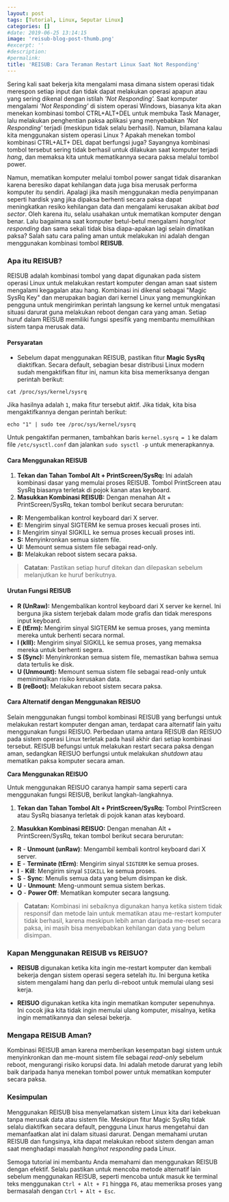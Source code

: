 ```yaml
---
layout: post
tags: [Tutorial, Linux, Seputar Linux]
categories: []
#date: 2019-06-25 13:14:15
image: 'reisub-blog-post-thumb.png'
#excerpt: ''
#description:
#permalink:
title: 'REISUB: Cara Teraman Restart Linux Saat Not Responding'
---
```



Sering kali saat bekerja kita mengalami masa dimana sistem operasi tidak merespon setiap input dan tidak dapat melakukan operasi apapun atau yang sering dikenal dengan istilah _'Not Responding'._ Saat komputer mengalami *'Not Responding'* di sistem operasi Windows, biasanya kita akan menekan kombinasi tombol CTRL+ALT+DEL untuk membuka Task Manager, lalu melakukan penghentian paksa aplikasi yang menyebabkan *'Not Responding'* terjadi (meskipun tidak selalu berhasil). Namun, bilamana kalau kita menggunakan sistem operasi Linux ? Apakah menekan tombol kombinasi CTRL+ALT+ DEL dapat berfungsi juga? Sayangnya kombinasi tombol tersebut sering tidak berhasil untuk dilakukan saat komputer terjadi *hang*, dan memaksa kita untuk mematikannya secara paksa melalui tombol power.

Namun, mematikan komputer melalui tombol power sangat tidak disarankan karena beresiko dapat kehilangan data juga bisa merusak performa komputer itu sendiri. Apalagi jika masih menggunakan media penyimpanan seperti hardisk yang jika dipaksa berhenti secara paksa dapat meningkatkan resiko kehilangan data dan mengalami kerusakan akibat *bad sector*. Oleh karena itu, selalu usahakan untuk mematikan komputer dengan benar. Lalu bagaimana saat komputer betul-betul mengalami *hang/not responding* dan sama sekali tidak bisa diapa-apakan lagi selain dimatikan paksa? Salah satu cara paling aman untuk melakukan ini adalah dengan menggunakan kombinasi tombol **REISUB**.

### Apa itu REISUB?

REISUB adalah kombinasi tombol yang dapat digunakan pada sistem operasi Linux untuk melakukan restart komputer dengan aman saat sistem mengalami kegagalan atau hang. Kombinasi ini dikenal sebagai "Magic SysRq Key" dan merupakan bagian dari kernel Linux yang memungkinkan pengguna untuk mengirimkan perintah langsung ke kernel untuk mengatasi situasi darurat guna melakukan reboot dengan cara yang aman. Setiap huruf dalam REISUB memiliki fungsi spesifik yang membantu memulihkan sistem tanpa merusak data.

#### Persyaratan

- Sebelum dapat menggunakan REISUB, pastikan fitur **Magic SysRq** diaktifkan. Secara default, sebagian besar distribusi Linux modern sudah mengaktifkan fitur ini, namun kita bisa memeriksanya dengan perintah berikut:
  

```cat
cat /proc/sys/kernel/sysrq
```

Jika hasilnya adalah `1`, maka fitur tersebut aktif. Jika tidak, kita bisa mengaktifkannya dengan perintah berikut:

```echo
echo "1" | sudo tee /proc/sys/kernel/sysrq
```

Untuk pengaktifan permanen, tambahkan baris `kernel.sysrq = 1` ke dalam file `/etc/sysctl.conf` dan jalankan `sudo sysctl -p` untuk menerapkannya.

#### Cara Menggunakan REISUB

1. **Tekan dan Tahan Tombol Alt + PrintScreen/SysRq:** Ini adalah kombinasi dasar yang memulai proses REISUB. Tombol PrintScreen atau SysRq biasanya terletak di pojok kanan atas keyboard.
2. **Masukkan Kombinasi REISUB:** Dengan menahan Alt + PrintScreen/SysRq, tekan tombol berikut secara berurutan:
  
  - **R:** Mengembalikan kontrol keyboard dari X server.
  - **E:** Mengirim sinyal SIGTERM ke semua proses kecuali proses inti.
  - **I:** Mengirim sinyal SIGKILL ke semua proses kecuali proses inti.
  - **S:** Menyinkronkan semua sistem file.
  - **U:** Memount semua sistem file sebagai read-only.
  - **B:** Melakukan reboot sistem secara paksa.
  
  > **Catatan**: Pastikan setiap huruf ditekan dan dilepaskan sebelum melanjutkan ke huruf berikutnya.
  
  
#### Urutan Fungsi REISUB
  
  - **R (UnRaw):** Mengembalikan kontrol keyboard dari X server ke kernel. Ini berguna jika sistem terjebak dalam mode grafis dan tidak merespons input keyboard.
  - **E (tErm):** Mengirim sinyal SIGTERM ke semua proses, yang meminta mereka untuk berhenti secara normal.
  - **I (kIll):** Mengirim sinyal SIGKILL ke semua proses, yang memaksa mereka untuk berhenti segera.
  - **S (Sync):** Menyinkronkan semua sistem file, memastikan bahwa semua data tertulis ke disk.
  - **U (Unmount):** Memount semua sistem file sebagai read-only untuk meminimalkan risiko kerusakan data.
  - **B (reBoot):** Melakukan reboot sistem secara paksa.

#### Cara Alternatif dengan Menggunakan REISUO

Selain menggunakan fungsi tombol kombinasi REISUB yang berfungsi untuk melakukan restart komputer dengan aman, terdapat cara alternatif lain yaitu menggunakan fungsi REISUO. Perbedaan utama antara REISUB dan REISUO pada sistem operasi Linux terletak pada hasil akhir dari setiap kombinasi tersebut. REISUB befungsi untuk melakukan restart secara paksa dengan aman, sedangkan REISUO berfungsi untuk melakukan *shutdown* atau mematikan paksa komputer secara aman.

**Cara Menggunakan REISUO**

Untuk menggunakan REISUO caranya hampir sama seperti cara menggunakan fungsi REISUB, berikut langkah-langkahnya.

1. **Tekan dan Tahan Tombol Alt + PrintScreen/SysRq:** Tombol PrintScreen atau SysRq biasanya terletak di pojok kanan atas keyboard.
  
2. **Masukkan Kombinasi REISUO:** Dengan menahan Alt + PrintScreen/SysRq, tekan tombol berikut secara berurutan:
  
  - **R** - **Unmount (unRaw)**: Mengambil kembali kontrol keyboard dari X server.
  - **E** - **Terminate (tErm)**: Mengirim sinyal `SIGTERM` ke semua proses.
  - **I** - **Kill**: Mengirim sinyal `SIGKILL` ke semua proses.
  - **S** - **Sync**: Menulis semua data yang belum disimpan ke disk.
  - **U** - **Unmount**: Meng-unmount semua sistem berkas.
  - **O** - **Power Off**: Mematikan komputer secara langsung.
  
  > **Catatan:** Kombinasi ini sebaiknya digunakan hanya ketika sistem tidak responsif dan metode lain untuk mematikan atau me-restart komputer tidak berhasil, karena meskipun lebih aman daripada me-reset secara paksa, ini masih bisa menyebabkan kehilangan data yang belum disimpan.
  

### Kapan Menggunakan REISUB vs REISUO?

- **REISUB** digunakan ketika kita ingin me-restart komputer dan kembali bekerja dengan sistem operasi segera setelah itu. Ini berguna ketika sistem mengalami hang dan perlu di-reboot untuk memulai ulang sesi kerja.
  
- **REISUO** digunakan ketika kita ingin mematikan komputer sepenuhnya. Ini cocok jika kita tidak ingin memulai ulang komputer, misalnya, ketika ingin mematikannya dan selesai bekerja.
  

### Mengapa REISUB Aman?

Kombinasi REISUB aman karena memberikan kesempatan bagi sistem untuk menyinkronkan dan me-mount sistem file sebagai *read-only* sebelum reboot, mengurangi risiko korupsi data. Ini adalah metode darurat yang lebih baik daripada hanya menekan tombol power untuk mematikan komputer secara paksa.

### Kesimpulan

Menggunakan REISUB bisa menyelamatkan sistem Linux kita dari kebekuan tanpa merusak data atau sistem file. Meskipun fitur Magic SysRq tidak selalu diaktifkan secara default, pengguna Linux harus mengetahui dan memanfaatkan alat ini dalam situasi darurat. Dengan memahami urutan REISUB dan fungsinya, kita dapat melakukan reboot sistem dengan aman saat menghadapi masalah *hang/not responding* pada Linux.

Semoga tutorial ini membantu Anda memahami dan menggunakan REISUB dengan efektif. Selalu pastikan untuk mencoba metode alternatif lain sebelum menggunakan REISUB, seperti mencoba untuk masuk ke terminal teks menggunakan `Ctrl + Alt + F1` hingga `F6`, atau memeriksa proses yang bermasalah dengan `Ctrl + Alt + Esc`.